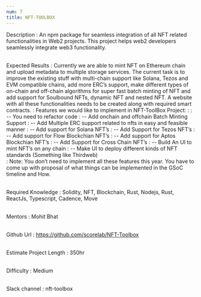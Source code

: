 ```yaml
---
num: 7
title: NFT-TOOLBOX
---
```


Description
: An npm package for seamless integration of all NFT related functionalities in Web2 projects. This project helps web2 developers seamlessly integrate web3 functionality.
<br><br>

Expected Results
: Currently we are able to mint NFT on Ethereum chain and upload metadata to multiple storage services. The current task is to improve the existing stuff with multi-chain support like Solana, Tezos and EVM compatible chains, add more ERC’s support, make different types of on-chain and off-chain algorithms for super fast batch minting of NFT and add support for Soulbound NFTs, dynamic NFT and nested NFT. A website with all these functionalities needs to be created along with required smart contracts.
: Features we would like to implement in NFT-ToolBox Project:
: 
: -- You need to refactor code 
: -- Add onchain and offchain Batch Minting Support
: -- Add Multiple ERC support related to nfts in easy and feasible manner
: -- Add support for Solana NFT’s
: -- Add Support for Tezos NFT’s
: -- Add support for Flow Blockchian NFT’s
: -- Add support for Aptos Blockchian NFT’s
: -- Add Support for Cross Chain NFT’s
: -- Build An UI to mint NFT’s on any chain 
: -- Make UI to deploy different kinds of NFT standards (Something like Thirdweb)
<br>
: Note: You don’t need to implement all these features this year. You have to come up with proposal of what things can be implemented in the GSoC timeline and How.
<br><br>

Required Knowledge
: Solidity, NFT, Blockchain, Rust, Nodejs, Rust, ReactJs, Typescript, Cadence, Move
<br><br>

Mentors
: Mohit Bhat
<br><br>

Github Url
: <a href="https://github.com/scorelab/NFT-Toolbox" target="_blank">https://github.com/scorelab/NFT-Toolbox</a>
<br><br>

Estimate Project Length
: 350hr
<br><br>

Difficulty
: Medium
<br><br>

Slack channel
: nft-toolbox